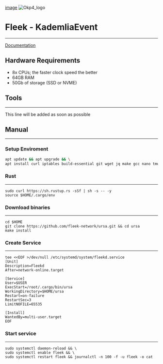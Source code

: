[image](https://user-images.githubusercontent.com/58205039/212378889-b6849104-24a2-4f7b-bd3e-7d834e521eee.png)
![Okp4_logo](https://user-images.githubusercontent.com/58205039/212378889-b6849104-24a2-4f7b-bd3e-7d834e521eee.png)

# Fleek - KademliaEvent
____
[Documentation](https://blog.fleek.co/posts/fleek-network-node-health-check-guide)
## Hardware Requirements
+ 8x CPUs; the faster clock speed the better
+ 64GB RAM
+ 50Gb of storage (SSD or NVME)

## Tools
____
This line will be added as soon as possible

## Manual
___

### Setup Enviroment
``` bash
apt update && apt upgrade && \
apt install curl iptables build-essential git wget jq make gcc nano tmux htop nvme-cli pkg-config libssl-dev libleveldb-dev tar clang bsdmainutils ncdu unzip libleveldb-dev -y
```
### Rust
___
```
sudo curl https://sh.rustup.rs -sSf | sh -s -- -y
source $HOME/.cargo/env
```
### Download binaries
___
```
cd $HOME
git clone https://github.com/fleek-network/ursa.git && cd ursa
make install
```

### Create Service
____
```
tee <<EOF >/dev/null /etc/systemd/system/fleekd.service
[Unit]
Description=Fleekd
After=network-online.target

[Service]
User=$USER
ExecStart=/root/.cargo/bin/ursa
WorkingDirectory=$HOME/ursa
Restart=on-failure
RestartSec=3
LimitNOFILE=65535

[Install]
WantedBy=multi-user.target
EOF
```
### Start service
____
```
sudo systemctl daemon-reload && \
sudo systemctl enable fleek && \
sudo systemctl restart fleek && journalctl -n 100 -f -u fleek -o cat
```







  

  
  
  
  
  
